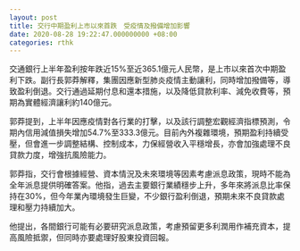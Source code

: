 ```yaml
---
layout: post
title: 交行中期盈利上市以來首跌　受疫情及撥備增加影響
date: 2020-08-28 19:22:47.000000000 +08:00
categories: rthk
---
```


交通銀行上半年盈利按年跌近15%至近365.1億元人民幣，是上市以來首次中期盈利下跌。副行長郭莽解釋，集團因應新型肺炎疫情主動讓利，同時增加撥備等，導致盈利倒退。交行通過延期付息和還本措施，以及降低貸款利率、減免收費等，預期為實體經濟讓利約140億元。

郭莽提到，上半年因應疫情對各行業的打擊，以及該行調整宏觀經濟指標預測，令期內信用減值損失增加54.7%至333.3億元。目前內外複雜環境，預期盈利持續受壓，但會進一步調整結構、控制成本，力保經營收入平穩增長，亦會加強處理不良貸款力度，增強抗風險能力。

郭莽指，交行會根據經營、資本情況及未來環境等因素考慮派息政策，現時不能為全年派息提供明確答案。他指，過去主要銀行業績穩步上升，多年來將派息比率保持在30%，但今年業內環境發生巨變，不少銀行盈利倒退，預期未來不良貸款處理和壓力持續加大。

他提出，各間銀行可能有必要研究派息政策，考慮預留更多利潤用作補充資本，提高風險抵禦，但同時亦要處理好股東投資回報。
